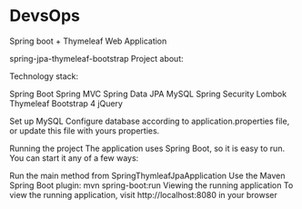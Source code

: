 # DevsOps
Spring boot +  Thymeleaf Web Application 

spring-jpa-thymeleaf-bootstrap
Project about:


Technology stack:

Spring Boot
Spring MVC
Spring Data JPA
MySQL
Spring Security
Lombok
Thymeleaf
Bootstrap 4
jQuery

Set up MySQL
Configure database according to application.properties file, or update this file with yours properties.

Running the project
The application uses Spring Boot, so it is easy to run. You can start it any of a few ways:

Run the main method from SpringThymleafJpaApplication
Use the Maven Spring Boot plugin: mvn spring-boot:run
Viewing the running application
To view the running application, visit http://localhost:8080 in your browser

